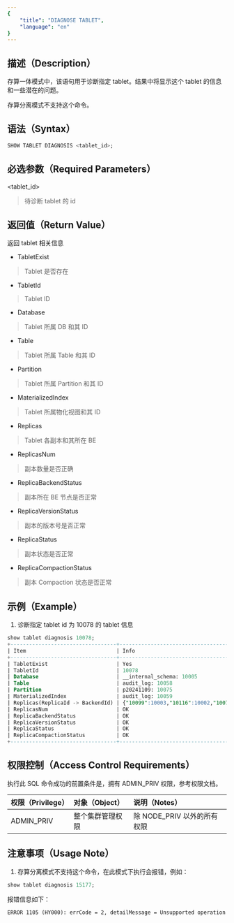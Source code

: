 ```yaml
---
{
    "title": "DIAGNOSE TABLET",
    "language": "en"
}
---
```


<!-- 
Licensed to the Apache Software Foundation (ASF) under one
or more contributor license agreements.  See the NOTICE file
distributed with this work for additional information
regarding copyright ownership.  The ASF licenses this file
to you under the Apache License, Version 2.0 (the
"License"); you may not use this file except in compliance
with the License.  You may obtain a copy of the License at
  http://www.apache.org/licenses/LICENSE-2.0
Unless required by applicable law or agreed to in writing,
software distributed under the License is distributed on an
"AS IS" BASIS, WITHOUT WARRANTIES OR CONDITIONS OF ANY
KIND, either express or implied.  See the License for the
specific language governing permissions and limitations
under the License.
-->

## 描述（Description）

存算一体模式中，该语句用于诊断指定 tablet。结果中将显示这个 tablet 的信息和一些潜在的问题。

存算分离模式不支持这个命令。

## 语法（Syntax）

```SQL
SHOW TABLET DIAGNOSIS <tablet_id>;
```

## 必选参数（Required Parameters）

<tablet_id>

> 待诊断 tablet 的 id

## 返回值（Return Value）

返回 tablet 相关信息

- TabletExist 

> Tablet 是否存在

- TabletId 

> Tablet ID

- Database

> Tablet 所属 DB 和其 ID

- Table

> Tablet 所属 Table 和其 ID

- Partition

> Tablet 所属 Partition 和其 ID

- MaterializedIndex

> Tablet 所属物化视图和其 ID

- Replicas

> Tablet 各副本和其所在 BE

- ReplicasNum

> 副本数量是否正确

- ReplicaBackendStatus

> 副本所在 BE 节点是否正常

- ReplicaVersionStatus

> 副本的版本号是否正常

- ReplicaStatus

> 副本状态是否正常

- ReplicaCompactionStatus

> 副本 Compaction 状态是否正常

## 示例（Example）

1. 诊断指定 tablet id 为 10078 的 tablet 信息

```SQL
show tablet diagnosis 10078;
+----------------------------------+---------------------------------------------+------------+
| Item                             | Info                                        | Suggestion |
+----------------------------------+---------------------------------------------+------------+
| TabletExist                      | Yes                                         |            |
| TabletId                         | 10078                                       |            |
| Database                         | __internal_schema: 10005                    |            |
| Table                            | audit_log: 10058                            |            |
| Partition                        | p20241109: 10075                            |            |
| MaterializedIndex                | audit_log: 10059                            |            |
| Replicas(ReplicaId -> BackendId) | {"10099":10003,"10116":10002,"10079":10004} |            |
| ReplicasNum                      | OK                                          |            |
| ReplicaBackendStatus             | OK                                          |            |
| ReplicaVersionStatus             | OK                                          |            |
| ReplicaStatus                    | OK                                          |            |
| ReplicaCompactionStatus          | OK                                          |            |
+----------------------------------+---------------------------------------------+------------+
```

## 权限控制（Access Control Requirements）

执行此 SQL 命令成功的前置条件是，拥有 ADMIN_PRIV 权限，参考权限文档。

| 权限（Privilege） | 对象（Object）   | 说明（Notes）               |
| :---------------- | :--------------- | :-------------------------- |
| ADMIN_PRIV        | 整个集群管理权限 | 除 NODE_PRIV 以外的所有权限 |

## 注意事项（Usage Note）

1. 存算分离模式不支持这个命令，在此模式下执行会报错，例如：

```SQL
show tablet diagnosis 15177;
```

报错信息如下：

```Plain
ERROR 1105 (HY000): errCode = 2, detailMessage = Unsupported operation
```